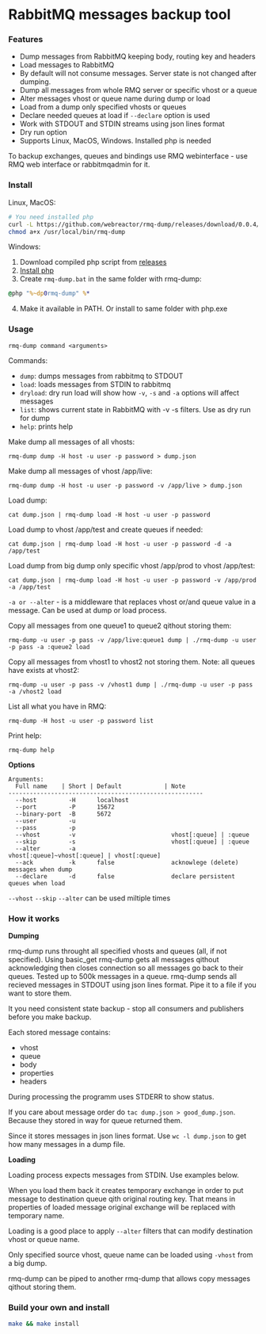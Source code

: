 RabbitMQ messages backup tool
=============================

### Features

- Dump messages from RabbitMQ keeping body, routing key and headers
- Load messages to RabbitMQ
- By default will not consume messages. Server state is not changed after dumping.
- Dump all messages from whole RMQ server or specific vhost or a queue
- Alter messages vhost or queue name during dump or load
- Load from a dump only specified vhosts or queues
- Declare needed queues at load if `--declare` option is used
- Work with STDOUT and STDIN streams using json lines format
- Dry run option
- Supports Linux, MacOS, Windows. Installed php is needed

To backup exchanges, queues and bindings use RMQ webinterface - use RMQ web interface or rabbitmqadmin for it.

### Install

Linux, MacOS:
```bash
# You need installed php
curl -L https://github.com/webreactor/rmq-dump/releases/download/0.0.4/rmq-dump > /usr/local/bin/rmq-dump
chmod a+x /usr/local/bin/rmq-dump
```

Windows:
1. Download compiled php script from [releases](https://github.com/webreactor/rmq-dump/releases/)
2. [Install php](https://windows.php.net/download/)
3. Create `rmq-dump.bat` in the same folder with rmq-dump:
```bat
@php "%~dp0rmq-dump" %*
```
4. Make it available in PATH. Or install to same folder with php.exe

### Usage

`rmq-dump command <arguments>`

Commands:

- `dump`: dumps messages from rabbitmq to STDOUT
- `load`: loads messages from STDIN to rabbitmq
- `dryload`: dry run load will show how `-v`, `-s` and `-a` options will affect messages
- `list`: shows current state in RabbitMQ with -v -s filters. Use as dry run for dump
- `help`: prints help


Make dump all messages of all vhosts:

`rmq-dump dump -H host -u user -p password > dump.json`

Make dump all messages of vhost /app/live:

`rmq-dump dump -H host -u user -p password -v /app/live > dump.json`

Load dump:

`cat dump.json | rmq-dump load -H host -u user -p password`

Load dump to vhost /app/test and create queues if needed:

`cat dump.json | rmq-dump load -H host -u user -p password -d -a /app/test`

Load dump from big dump only specific vhost /app/prod to vhost /app/test:

`cat dump.json | rmq-dump load -H host -u user -p password -v /app/prod -a /app/test`

`-a or --alter` - is a middleware that replaces vhost or/and queue value in a message. Can be used at dump or load process.

Copy all messages from one queue1 to queue2 qithout storing them:

`rmq-dump -u user -p pass -v /app/live:queue1 dump | ./rmq-dump -u user -p pass -a :queue2 load`

Copy all messages from vhost1 to vhost2 not storing them. Note: all queues have exists at vhost2:

`rmq-dump -u user -p pass -v /vhost1 dump | ./rmq-dump -u user -p pass -a /vhost2 load`

List all what you have in RMQ:

`rmq-dump -H host -u user -p password list`

Print help:

`rmq-dump help`


**Options**

```
Arguments:
  Full name    | Short | Default            | Note
-------------------------------------------------------
  --host         -H      localhost
  --port         -P      15672
  --binary-port  -B      5672
  --user         -u
  --pass         -p
  --vhost        -v                           vhost[:queue] | :queue
  --skip         -s                           vhost[:queue] | :queue
  --alter        -a                           vhost[:queue]~vhost[:queue] | vhost[:queue]
  --ack          -k      false                acknowlege (delete) messages when dump
  --declare      -d      false                declare persistent queues when load
```

`--vhost` `--skip` `--alter` can be used miltiple times

### How it works

**Dumping**

rmq-dump runs throught all specified vhosts and queues (all, if not specified).
Using basic_get rmq-dump gets all messages qithout acknowledging then closes connection so all messages go back to their queues.
Tested up to 500k messages in a queue. rmq-dump sends all recieved messages in STDOUT using json lines format. Pipe it to a file if you want to store them.

It you need consistent state backup - stop all consumers and publishers before you make backup.

Each stored message contains:

- vhost
- queue
- body
- properties
- headers

During processing the programm uses STDERR to show status.

If you care about message order do `tac dump.json > good_dump.json`. Because they stored in way for queue returned them.

Since it stores messages in json lines format. Use `wc -l dump.json` to get how many messages in a dump file.

**Loading**

Loading process expects messages from STDIN. Use examples below.

When you load them back it creates temporary exchange in order to put message to destination queue qith original routing key.
That means in properties of loaded message original exchange will be replaced with temporary name.

Loading is a good place to apply `--alter` filters that can modify destination vhost or queue name.

Only specified source vhost, queue name can be loaded using `-vhost` from a big dump.

rmq-dump can be piped to another rmq-dump that allows copy messages qithout storing them.


### Build your own and install

```bash
make && make install
```
